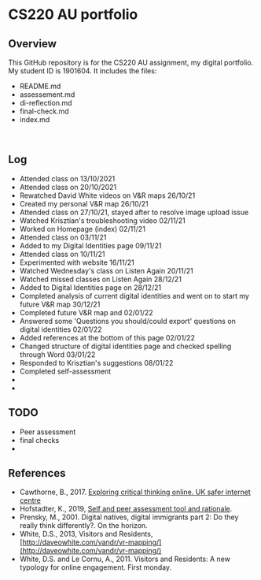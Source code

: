 # CS220 AU portfolio
## Overview
This GitHub repository is for the CS220 AU assignment, my digital portfolio. My student ID is 1901604.
It includes the files:
- README.md
- assessement.md
- di-reflection.md
- final-check.md
- index.md

<br>

## Log
- Attended class on 13/10/2021
- Attended class on 20/10/2021
- Rewatched David White videos on V&R maps 26/10/21
- Created my personal V&R map 26/10/21
- Attended class on 27/10/21, stayed after to resolve image upload issue
- Watched Krisztian's troubleshooting video 02/11/21
- Worked on Homepage (index) 02/11/21
- Attended class on 03/11/21
- Added to my Digital Identities page 09/11/21
- Attended class on 10/11/21
- Experimented with website 16/11/21
- Watched Wednesday's class on Listen Again 20/11/21
- Watched missed classes on Listen Again 28/12/21
- Added to Digital Identities page on 28/12/21
- Completed analysis of current digital identities and went on to start my future V&R map 30/12/21
- Completed future V&R map and 02/01/22
- Answered some 'Questions you should/could export' questions on digital identities 02/01/22
- Added references at the bottom of this page 02/01/22
- Changed structure of digital identities page and checked spelling through Word 03/01/22
- Responded to Krisztian's suggestions 08/01/22
- Completed self-assessment
- 
- <br>

## TODO
- Peer assessment 
- final checks
- 
## References
- Cawthorne, B., 2017. [Exploring critical thinking online. UK safer internet centre](https://saferinternet.org.uk/blog/exploring-critical-thinking-online)
- Hofstadter, K., 2019, [Self and peer assessment tool and rationale](https://khofstadter.com/assets/doc/Hofstadter-2019-self-and-peer-assessment-tool-and-rationale.pdf).
- Prensky, M., 2001. Digital natives, digital immigrants part 2: Do they really think differently?. On the horizon.
- White, D.S., 2013, Visitors and Residents, [http://daveowhite.com/vandr/vr-mapping/](http://daveowhite.com/vandr/vr-mapping/)
- White, D.S. and Le Cornu, A., 2011. Visitors and Residents: A new typology for online engagement. First monday.
